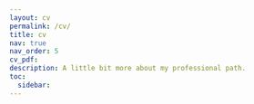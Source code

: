 ```yaml
---
layout: cv
permalink: /cv/
title: cv
nav: true
nav_order: 5
cv_pdf:
description: A little bit more about my professional path.
toc:
  sidebar:
---
```

